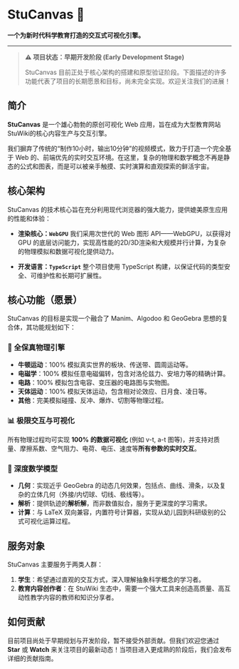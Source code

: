 # StuCanvas 🎨

**一个为新时代科学教育打造的交互式可视化引擎。**

---

> **⚠️ 项目状态：早期开发阶段 (Early Development Stage)**
>
> StuCanvas 目前正处于核心架构的搭建和原型验证阶段。下面描述的许多功能代表了项目的长期愿景和目标，尚未完全实现。欢迎关注我们的进展！

## 简介

**StuCanvas** 是一个雄心勃勃的原创可视化 Web 应用，旨在成为大型教育网站StuWiki的核心内容生产与交互引擎。

我们摒弃了传统的“制作10小时，输出10分钟”的视频模式，致力于打造一个完全基于 Web 的、前端优先的实时交互环境。在这里，复杂的物理和数学概念不再是静态的公式和图表，而是可以被亲手触摸、实时演算和直观探索的鲜活宇宙。

## 核心架构

StuCanvas 的技术核心旨在充分利用现代浏览器的强大能力，提供媲美原生应用的性能和体验：

*   **渲染核心：`WebGPU`**
    我们采用次世代的 Web 图形 API——WebGPU，以获得对 GPU 的底层访问能力，实现高性能的2D/3D渲染和大规模并行计算，为复杂的物理模拟和数据可视化提供动力。

*   **开发语言：`TypeScript`**
    整个项目使用 TypeScript 构建，以保证代码的类型安全、可维护性和长期可扩展性。

## 核心功能（愿景）

StuCanvas 的目标是实现一个融合了 Manim、Algodoo 和 GeoGebra 思想的复合体，其功能规划如下：

### 🔬 全保真物理引擎
- **牛顿运动**：100% 模拟真实世界的板块、传送带、圆周运动等。
- **电磁学**：100% 模拟任意电磁偏转，包含对洛伦兹力、安培力等的精确计算。
- **电路**：100% 模拟包含电容、变压器的电路图与实物图。
- **天体运动**：100% 模拟天体运动，包含相对论效应、日月食、凌日等。
- **其他**：完美模拟碰撞、反冲、爆炸、切割等物理过程。

### 📊 极限交互与可视化
所有物理过程均可实现 **100% 的数据可视化** (例如 v-t, a-t 图等)，并支持对质量、摩擦系数、空气阻力、电荷、电压、速度等**所有参数的实时交互**。

### 📐 深度数学模型
- **几何**：实现近乎 GeoGebra 的动态几何效果，包括点、曲线、滑条，以及复杂的立体几何（外接/内切球、切线、极线等）。
- **解析**：提供轨迹的**解析解**，而非数值拟合，服务于更深度的学习需求。
- **计算**：与 LaTeX 双向兼容，内置符号计算器，实现从幼儿园到科研级别的公式可视化运算过程。

## 服务对象

StuCanvas 主要服务于两类人群：

1.  **学生**：希望通过直观的交互方式，深入理解抽象科学概念的学习者。
2.  **教育内容创作者**：在 StuWiki 生态中，需要一个强大工具来创造高质量、高互动性教学内容的教师和知识分享者。

## 如何贡献

目前项目尚处于早期规划与开发阶段，暂不接受外部贡献。但我们欢迎您通过 **Star** 或 **Watch** 来关注项目的最新动态！当项目进入更成熟的阶段后，我们会发布详细的贡献指南。